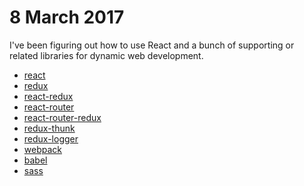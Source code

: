 # 8 March 2017

I've been figuring out how to use React and a bunch of supporting or related
libraries for dynamic web development.

* [react](https://facebook.github.io/react/)
* [redux](http://redux.js.org/)
* [react-redux](http://redux.js.org/docs/basics/UsageWithReact.html)
* [react-router](https://reacttraining.com/react-router/)
* [react-router-redux](https://www.npmjs.com/package/react-router-redux)
* [redux-thunk](https://github.com/gaearon/redux-thunk)
* [redux-logger](https://github.com/evgenyrodionov/redux-logger)
* [webpack](https://webpack.github.io/)
* [babel](https://babeljs.io/)
* [sass](https://sass-guidelin.es/)
